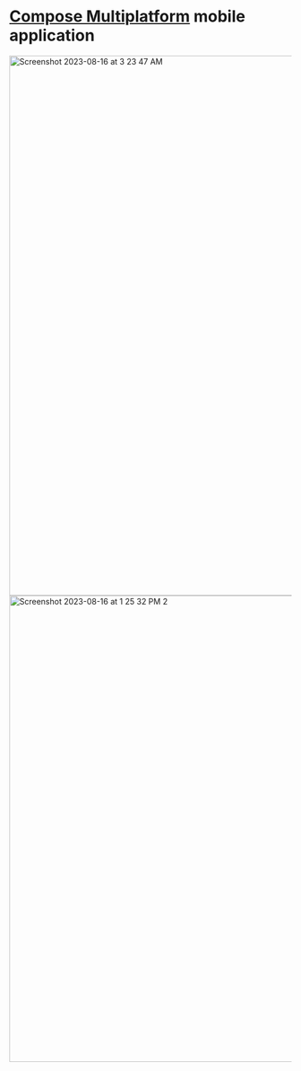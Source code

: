 # [Compose Multiplatform](https://github.com/JetBrains/compose-multiplatform) mobile application

<img width="963" alt="Screenshot 2023-08-16 at 3 23 47 AM" src="https://github.com/carlosgub/myFinances/assets/30916886/6e2b0a02-99ca-432f-8151-c086ac09100d">

<img width="832" alt="Screenshot 2023-08-16 at 1 25 32 PM 2" src="https://github.com/carlosgub/myFinances/assets/30916886/6c74a823-ba89-40d8-9165-b11fc53231ce">
